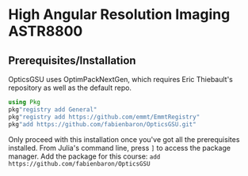 # High Angular Resolution Imaging ASTR8800

## Prerequisites/Installation

OpticsGSU uses OptimPackNextGen, which requires Eric Thiebault's repository as well as the default repo.

```julia
using Pkg
pkg"registry add General"
pkg"registry add https://github.com/emmt/EmmtRegistry"
pkg"add https://github.com/fabienbaron/OpticsGSU.git"
```

Only proceed with this installation once you've got all the prerequisites installed.
From Julia's command line, press ```]``` to access the package manager.
Add the package for this course: ```add https://github.com/fabienbaron/OpticsGSU```

